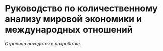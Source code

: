 # Руководство по количественному анализу мировой экономики и международных отношений

_Страница находится в разработке._